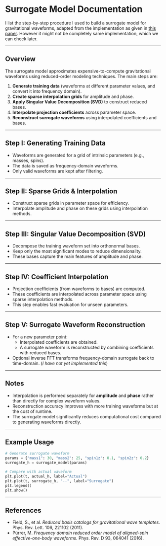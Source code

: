 # Surrogate Model Documentation

I list the step-by-step procedure I used to build a
surrogate model for gravitational waveforms, adapted from the
implementation as given in [this paper](https://arxiv.org/abs/1512.02248). 
However it might not be completely same implementation, which we can check later.

------------------------------------------------------------------------

## Overview

The surrogate model approximates expensive-to-compute gravitational
waveforms using reduced-order modeling techniques. The main steps are:

1.  **Generate training data** (waveforms at different parameter
    values, and convert it into frequency domain).
2.  **Create sparse interpolation grids** for amplitude and phase.
3.  **Apply Singular Value Decomposition (SVD)** to construct reduced
    bases.
4.  **Interpolate projection coefficients** across parameter space.
5.  **Reconstruct surrogate waveforms** using interpolated coefficients
    and bases.

------------------------------------------------------------------------

## Step I: Generating Training Data

-   Waveforms are generated for a grid of intrinsic parameters (e.g.,
    masses, spins).
-   The data is saved as frequency-domain waveforms.
-   Only valid waveforms are kept after filtering.

------------------------------------------------------------------------

## Step II: Sparse Grids & Interpolation

-   Construct sparse grids in parameter space for efficiency.
-   Interpolate amplitude and phase on these grids using interpolation methods.

------------------------------------------------------------------------

## Step III: Singular Value Decomposition (SVD)

-   Decompose the training waveform set into orthonormal bases.
-   Keep only the most significant modes to reduce dimensionality.
-   These bases capture the main features of amplitude and phase.

------------------------------------------------------------------------

## Step IV: Coefficient Interpolation

-   Projection coefficients (from waveforms to bases) are computed.
-   These coefficients are interpolated across parameter space using
    sparse interpolation methods.
-   This step enables fast evaluation for unseen parameters.

------------------------------------------------------------------------

## Step V: Surrogate Waveform Reconstruction

-   For a new parameter point:
    -   Interpolated coefficients are obtained.
    -   A surrogate waveform is reconstructed by combining coefficients
        with reduced bases.
-   Optional inverse FFT transforms frequency-domain surrogate back to
    time-domain. (*I have not yet implemented this*)

------------------------------------------------------------------------

## Notes

-   Interpolation is performed separately for **amplitude** and
    **phase** rather than directly for complex waveform values.
-   Reconstruction accuracy improves with more training waveforms but at
    the cost of runtime.
-   The surrogate model significantly reduces computational cost
    compared to generating waveforms directly.

------------------------------------------------------------------------

## Example Usage

``` python
# Generate surrogate waveform
params = {"mass1": 30, "mass2": 25, "spin1z": 0.1, "spin2z": 0.2}
surrogate_h = surrogate_model(params)

# Compare with actual waveform
plt.plot(t, actual_h, label="Actual")
plt.plot(t, surrogate_h, "--", label="Surrogate")
plt.legend()
plt.show()
```

------------------------------------------------------------------------

## References

-   Field, S., et al. *Reduced basis catalogs for gravitational wave
    templates.* Phys. Rev. Lett. 106, 221102 (2011).
-   Pürrer, M. *Frequency domain reduced order model of aligned-spin
    effective-one-body waveforms.* Phys. Rev. D 93, 064041 (2016).
